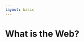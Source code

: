 ```yaml
---
layout: basic
---
```


# What is the Web?

<div class="w-full flex justify-center -mt-25">
  <WhatIsTheWebSvg class="w-full" />
</div>

<!-- dummy only to force the click count on this slide manually -->
<div v-click="1" />

<!--
I bet everyone here already uses everything on this chart. Either you know it, or it is used under the hood in tools you use.

- Web Shops (Your existing idea, essential for selling products/services)
- Portfolios (Your existing idea, for showcasing work, models, or projects)
- Community Platforms (For forums, social networks, knowledge sharing, e.g., print farm communities, specific 3D printer user groups)
- Data Dashboards (For monitoring, visualizing data, e.g., printer telemetry, production metrics, sensor readings)
- Interactive Tools (Web-based configurators, design tools, slicer interfaces, model viewers)
- APIs & Integrations (Connecting different software and services, enabling automated workflows between design, slicing, and printing)
- Cloud Computing (For scalable processing, storage, simulation, rendering)
- Learning & Documentation (Online courses, tutorials, extensive documentation for machines or software)
- Supply Chain Management (Ordering materials, tracking shipments, managing inventory for print farms)
- Remote Control & Monitoring (Controlling 3D printers remotely, checking print status from anywhere)
-->
